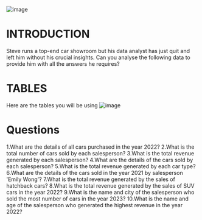 ![image](https://github.com/RubySingh07/Matthew-steel-SQL-challenge-1/assets/146185975/1c1534a2-9812-4370-8b60-f4fe4a60dab9)


# INTRODUCTION
Steve runs a top-end car showroom but his data analyst has just quit and left him without his crucial insights.
Can you analyse the following data to provide him with all the answers he requires?

# TABLES
 Here are the tables you will be using
![image](https://github.com/RubySingh07/Matthew-steel-SQL-challenge-1/assets/146185975/6e4ef6c7-292a-4faa-ab20-051edce32b1d)

# Questions
1.What are the details of all cars purchased in the year 2022?
2.What is the total number of cars sold by each salesperson?
3.What is the total revenue generated by each salesperson?
4.What are the details of the cars sold by each salesperson?
5.What is the total revenue generated by each car type?
6.What are the details of the cars sold in the year 2021 by salesperson 'Emily Wong'?
7.What is the total revenue generated by the sales of hatchback cars?
8.What is the total revenue generated by the sales of SUV cars in the year 2022?
9.What is the name and city of the salesperson who sold the most number of cars in the year 2023?
10.What is the name and age of the salesperson who generated the highest revenue in the year 2022?




